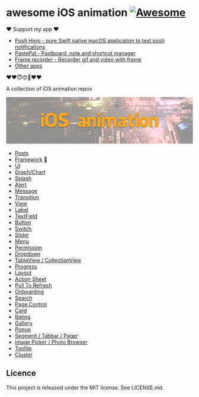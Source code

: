 # awesome iOS animation [![Awesome](https://cdn.rawgit.com/sindresorhus/awesome/d7305f38d29fed78fa85652e3a63e154dd8e8829/media/badge.svg)](https://github.com/sindresorhus/awesome)

❤️ Support my app ❤️ 

- [Push Hero - pure Swift native macOS application to test push notifications](https://www.producthunt.com/posts/push-hero-2)
- [PastePal - Pastboard, note and shortcut manager](https://www.producthunt.com/posts/pastepal)
- [Frame recorder - Recorder gif and video with frame](https://www.producthunt.com/posts/frame-recorder)
- [Other apps](https://onmyway133.github.io/projects/)

❤️❤️😇😍🤘❤️❤️

A collection of iOS animation repos

![](Screenshots/Banner.png)

- [Posts](Animation/posts.md)
- [Framework](Animation/framework.md) :rocket:
- [UI](Animation/ui.md)
- [Graph/Chart](Animation/graph.md)
- [Splash](Animation/splash.md)
- [Alert](Animation/alert.md)
- [Message](Animation/message.md)
- [Transition](Animation/transition.md)
- [View](Animation/view.md)
- [Label](Animation/label.md)
- [TextField](Animation/textfield.md)
- [Button](Animation/button.md)
- [Switch](Animation/switch.md)
- [Slider](Animation/slider.md)
- [Menu](Animation/menu.md)
- [Permission](Animation/permission.md)
- [Dropdown](Animation/dropdown.md)
- [TableView / CollectionView](Animation/tableview.md)
- [Progress](Animation/progress.md)
- [Layout](Animation/layout.md)
- [Action Sheet](Animation/actionsheet.md)
- [Pull To Refresh](Animation/pull-to-refresh.md)
- [Onboarding](Animation/onboarding.md)
- [Search](Animation/search.md)
- [Page Control](Animation/page-control.md)
- [Card](Animation/card.md)
- [Rating](Animation/rating.md)
- [Gallery](Animation/gallery.md)
- [Popup](Animation/popup.md)
- [Segment / Tabbar / Pager](Animation/tabbar.md)
- [Image Picker / Photo Browser](Animation/photo_browser.md)
- [Tooltip](Animation/tooltip.md)
- [Cluster](Animation/cluster.md)

Licence
--
This project is released under the MIT license. See LICENSE.md.
